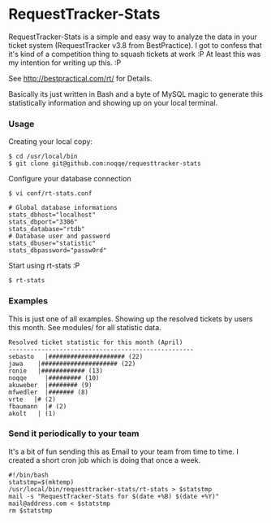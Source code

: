 # RequestTracker-Stats
RequestTracker-Stats is a simple and easy way to analyze the data in your ticket
system (RequestTracker v3.8 from BestPractice). I got to confess that it's kind of a competition thing to squash tickets at work :P At least this was my intention for writing up this. :P 

See http://bestpractical.com/rt/ for Details.

Basically its just written in Bash and a byte of MySQL magic to generate this statistically information and showing up on your local terminal. 

### Usage
Creating your local copy:

    $ cd /usr/local/bin
    $ git clone git@github.com:noqqe/requesttracker-stats

Configure your database connection

    $ vi conf/rt-stats.conf

    # Global database informations
    stats_dbhost="localhost"
    stats_dbport="3306"
    stats_database="rtdb"
    # Database user and password 
    stats_dbuser="statistic"
    stats_dbpassword="passw0rd"

Start using rt-stats :P 

    $ rt-stats

### Examples

This is just one of all examples. Showing up the resolved tickets by users this
month. See modules/ for all statistic data.

    Resolved ticket statistic for this month (April)
    ---------------------------------------------------
    sebasto   |##################### (22)
    jawa    |##################### (22)
    ronie   |############ (13)
    noqqe     |######### (10)
    akuweber  |######## (9)
    mfwedler  |####### (8)
    vrte   |# (2)
    fbaumann  |# (2)
    akolt   | (1)

### Send it periodically to your team

It's a bit of fun sending this as Email to your team from time to time. I created a short cron job which is doing that once a week. 

    #!/bin/bash
    statstmp=$(mktemp)
    /usr/local/bin/requesttracker-stats/rt-stats > $statstmp
    mail -s "RequestTracker-Stats for $(date +%B) $(date +%Y)" mail@address.com < $statstmp
    rm $statstmp

